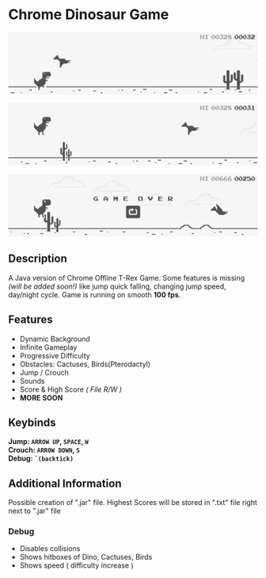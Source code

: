 # Chrome Dinosaur Game
![in-game-screenshot-1](screenshots/screenshot-1.png)

![in-game-screenshot-2](screenshots/screenshot-2.png)

![in-game-screenshot-3](screenshots/screenshot-3.png)

## Description
A Java version of Chrome Offline T-Rex Game. Some features is missing _(will be added soon!)_ like jump quick falling, changing jump speed, day/night cycle. Game is running on smooth **100 fps**.

## Features
  - Dynamic Background
  - Infinite Gameplay
  - Progressive Difficulty
  - Obstacles: Cactuses, Birds(Pterodactyl)
  - Jump / Crouch
  - Sounds
  - Score & High Score _( File R/W )_
  - **MORE SOON**

## Keybinds
**Jump: `ARROW UP`, `SPACE`, `W`** <br/>
**Crouch: `ARROW DOWN`, `S`** <br/>
**Debug: <code>`(backtick)</code>**

## Additional Information
Possible creation of ".jar" file. Highest Scores will be stored in ".txt" file right next to ".jar" file

### Debug
  - Disables collisions
  - Shows hitboxes of Dino, Cactuses, Birds
  - Shows speed ( difficulty increase )
